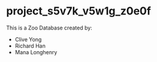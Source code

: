 # project_s5v7k_v5w1g_z0e0f
This is a Zoo Database created by:
* Clive Yong
* Richard Han
* Mana Longhenry
